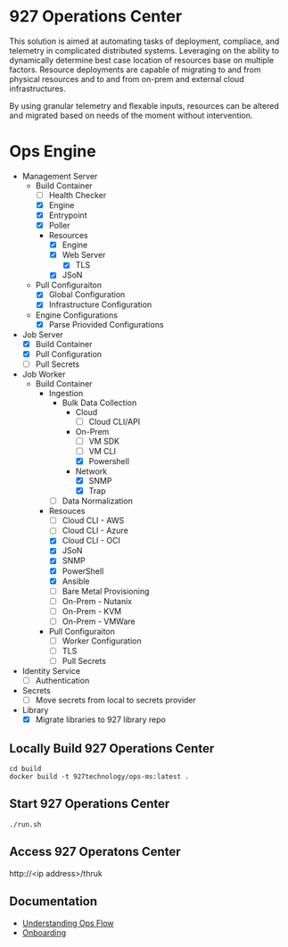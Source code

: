 # 927 Operations Center

This solution is aimed at automating tasks of deployment, compliace, and telemetry in complicated distributed systems.  Leveraging on the ability to dynamically determine best case location of resources base on multiple factors.   Resource deployments are capable of migrating to and from physical resources and to and from on-prem and external cloud infrastructures.

By using granular telemetry and flexable inputs, resources can be altered and migrated based on needs of the moment without intervention.


# Ops Engine

* Management Server
  * Build Container
    * [ ] Health Checker
    * [x] Engine
    * [x] Entrypoint 
    * [x] Poller
    * Resources
      * [x] Engine
      * [x] Web Server
        * [x] TLS 
      * [x] JSoN
  * Pull Configuraiton  
    * [x] Global Configuration
    * [x] Infrastructure Configuration
  * Engine Configurations
    * [x] Parse Priovided Configurations

* Job Server
  * [x] Build Container
  * [x] Pull Configuration
  * [ ] Pull Secrets

* Job Worker
  * Build Container
    * Ingestion
      * Bulk Data Collection
        * Cloud
          * [ ] Cloud CLI/API
        * On-Prem
          * [ ] VM SDK
          * [ ] VM CLI
          * [x] Powershell
        * Network
          * [x] SNMP
          * [x] Trap
      * [ ] Data Normalization 
    * Resouces
      * [ ] Cloud CLI - AWS 
      * [ ] Cloud CLI - Azure 
      * [x] Cloud CLI - OCI
      * [x] JSoN
      * [x] SNMP
      * [x] PowerShell
      * [x] Ansible
      * [ ] Bare Metal Provisioning
      * [ ] On-Prem - Nutanix 
      * [ ] On-Prem - KVM
      * [ ] On-Prem - VMWare 
    * Pull Configuraiton
      * [ ] Worker Configuration
      * [ ] TLS
      * [ ] Pull Secrets

* Identity Service
  * [ ] Authentication

* Secrets
   * [ ] Move secrets from local to secrets provider
 
* Library
    * [x] Migrate libraries to 927 library repo

## Locally Build 927 Operations Center
```
cd build
docker build -t 927technology/ops-ms:latest .
```

## Start 927 Operations Center
```
./run.sh
```

## Access 927 Operatons Center
http://\<ip address\>/thruk

## Documentation
* [Understanding Ops Flow](./documentation/flow.md)
* [Onboarding](./documentation/onboarding.md)